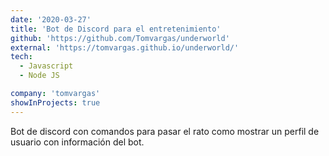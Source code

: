 ```yaml
---
date: '2020-03-27'
title: 'Bot de Discord para el entretenimiento'
github: 'https://github.com/Tomvargas/underworld'
external: 'https://tomvargas.github.io/underworld/'
tech:
  - Javascript
  - Node JS

company: 'tomvargas'
showInProjects: true
---
```


Bot de discord con comandos para pasar el rato como mostrar un perfil de usuario con información del bot.
